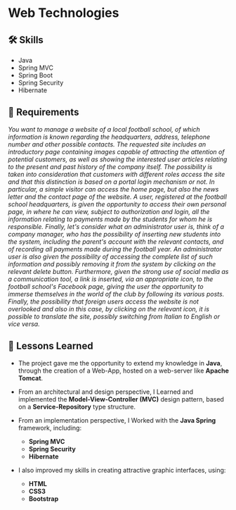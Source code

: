 # Web Technologies

## 🛠 Skills
- Java
- Spring MVC
- Spring Boot
- Spring Security
- Hibernate

## 📝 Requirements
*You want to manage a website of a local football school, of which information is known regarding the headquarters, address, telephone number and other possible contacts. The requested site includes an introductory page containing images capable of attracting the attention of potential customers, as well as showing the interested user articles relating to the present and past history of the company itself. The possibility is taken into consideration that customers with different roles access the site and that this distinction is based on a portal login mechanism or not. In particular, a simple visitor can access the home page, but also the news letter and the contact page of the website. A user, registered at the football school headquarters, is given the opportunity to access their own personal page, in where he can view, subject to authorization and login, all the information relating to payments made by the students for whom he is responsible. Finally, let's consider what an administrator user is, think of a company manager, who has the possibility of inserting new students into the system, including the parent's account with the relevant contacts, and of recording all payments made during the football year. An administrator user is also given the possibility of accessing the complete list of such information and possibly removing it from the system by clicking on the relevant delete button. Furthermore, given the strong use of social media as a communication tool, a link is inserted, via an appropriate icon, to the football school's Facebook page, giving the user the opportunity to immerse themselves in the world of the club by following its various posts. Finally, the possibility that foreign users access the website is not overlooked and also in this case, by clicking on the relevant icon, it is possible to translate the site, possibly switching from Italian to English or vice versa.*

## 📖 Lessons Learned
- The project gave me the opportunity to extend my knowledge in **Java**, through the creation of a Web-App, hosted on a web-server like **Apache Tomcat**.

- From an architectural and design perspective, I Learned and implemented the **Model-View-Controller (MVC)** design pattern, based on a **Service-Repository** type structure.

- From an implementation perspective, I Worked with the **Java Spring** framework, including:
    - **Spring MVC**
    - **Spring Security**
    - **Hibernate**

- I also improved my skills in creating attractive graphic interfaces, using:
  - **HTML**
  - **CSS3**
  - **Bootstrap**
